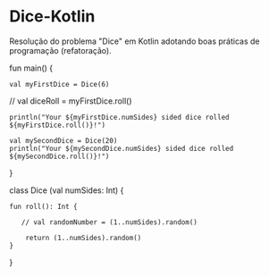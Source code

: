 # Dice-Kotlin
Resolução do problema "Dice" em Kotlin adotando boas práticas de programação (refatoração).

fun main() {

    val myFirstDice = Dice(6)
    
  //  val diceRoll = myFirstDice.roll()
  
    println("Your ${myFirstDice.numSides} sided dice rolled ${myFirstDice.roll()}!")

    val mySecondDice = Dice(20)
    println("Your ${mySecondDice.numSides} sided dice rolled ${mySecondDice.roll()}!")
}

class Dice (val numSides: Int) {

    fun roll(): Int {
    
       // val randomNumber = (1..numSides).random()
       
        return (1..numSides).random()
    }
}


